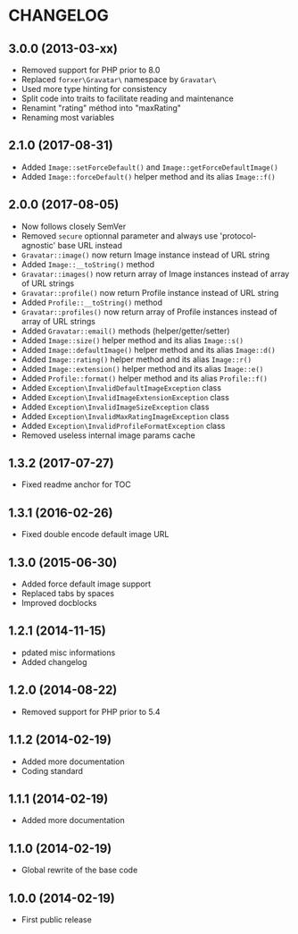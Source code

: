 CHANGELOG
=========

3.0.0 (2013-03-xx)
------------------

- Removed support for PHP prior to 8.0
- Replaced `forxer\Gravatar\` namespace by `Gravatar\`
- Used more type hinting for consistency
- Split code into traits to facilitate reading and maintenance
- Renamint "rating" méthod into "maxRating"
- Renaming most variables


2.1.0 (2017-08-31)
------------------

- Added `Image::setForceDefault()` and `Image::getForceDefaultImage()`
- Added `Image::forceDefault()` helper method and its alias `Image::f()`

2.0.0 (2017-08-05)
------------------

- Now follows closely SemVer
- Removed `secure` optionnal parameter and always use 'protocol-agnostic' base URL instead
- `Gravatar::image()` now return Image instance instead of URL string
- Added `Image::__toString()` method
- `Gravatar::images()` now return array of Image instances instead of array of URL strings
- `Gravatar::profile()` now return Profile instance instead of URL string
- Added `Profile::__toString()` method
- `Gravatar::profiles()` now return array of Profile instances instead of array of URL strings
- Added `Gravatar::email()` methods (helper/getter/setter)
- Added `Image::size()` helper method and its alias `Image::s()`
- Added `Image::defaultImage()` helper method and its alias `Image::d()`
- Added `Image::rating()` helper method and its alias `Image::r()`
- Added `Image::extension()` helper method and its alias `Image::e()`
- Added `Profile::format()` helper method and its alias `Profile::f()`
- Added `Exception\InvalidDefaultImageException` class
- Added `Exception\InvalidImageExtensionException` class
- Added `Exception\InvalidImageSizeException` class
- Added `Exception\InvalidMaxRatingImageException` class
- Added `Exception\InvalidProfileFormatException` class
- Removed useless internal image params cache

1.3.2 (2017-07-27)
------------------

- Fixed readme anchor for TOC

1.3.1 (2016-02-26)
------------------

- Fixed double encode default image URL

1.3.0 (2015-06-30)
------------------

- Added force default image support
- Replaced tabs by spaces
- Improved docblocks

1.2.1 (2014-11-15)
------------------

- pdated misc informations
- Added changelog

1.2.0 (2014-08-22)
------------------

- Removed support for PHP prior to 5.4

1.1.2 (2014-02-19)
------------------

- Added more documentation
- Coding standard

1.1.1 (2014-02-19)
------------------

- Added more documentation

1.1.0 (2014-02-19)
------------------

- Global rewrite of the base code

1.0.0 (2014-02-19)
------------------

- First public release
